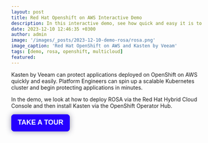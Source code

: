 ```yaml
---
layout: post
title: Red Hat Openshift on AWS Interactive Demo
description: In this interactive demo, see how quick and easy it is to deploy Red Hat OpenShift on AWS and protect workloads.
date: 2023-12-10 12:46:35 +0300
author: admin
image: '/images/_posts/2023-12-10-demo-rosa/rosa.png'
image_caption: 'Red Hat OpenShift on AWS and Kasten by Veeam'
tags: [demo, rosa, openshift, multicloud]
featured:
---
```

<p>
Kasten by Veeam can protect applications deployed on OpenShift on AWS quickly and easily.  Platform Engineers can spin up a scalable Kubernetes cluster and begin protecting applications in minutes.
</p>
<p>
In the demo, we look at how to deploy ROSA via the Red Hat Hybrid Cloud Console and then install Kasten via the OpenShift Operator Hub.
</p>
<div>
        <script src="https://js.storylane.io/js/v1/storylane.js"></script>
        <button onclick="Storylane.Play({type: 'popup', demo_type: 'html', width: 0, height: 0, scale: '0.95', demo_url: 'https://veeam.storylane.io/demo/6ht0keai6qey', padding_bottom: '56.25%'})" class="sl-preview-cta" style="background-color:#2600FF;border:none;border-radius:8px;box-shadow:0px 0px 15px rgba(26, 19, 72, 0.45);color:#FFFFFF;cursor:pointer;display:inline-block;font-family:Poppins, Arial, sans-serif;font-size:clamp(18px, 1.599vw, 22px);font-weight:600;height:clamp(45px, 3.996vw, 55px);line-height:1.2;padding:0 clamp(15px, 1.776vw, 20px);text-overflow:ellipsis;transform:translateZ(0);transition:background 0.4s;white-space:nowrap;width:auto;z-index:999999">TAKE A TOUR<div class="sl-preview-cta-ripple" style="position:absolute;border:1px solid #2600FF;inset:0;border-radius:inherit;pointer-events:none"><div class="sl-preview-cta-ripple-shadow" style="box-shadow:#2600FF 0px 0px 4px 4px;opacity:0;border-radius:inherit;position:absolute;inset:0"></div></div></button><style>.sl-preview-cta:hover .sl-preview-cta-ripple{transition:all 1s cubic-bezier(0,0,.2,1);inset:-0.75em!important;opacity:0!important}.sl-preview-cta:hover .sl-preview-cta-ripple-shadow{opacity:0.125!important;}</style>
      </div>
        